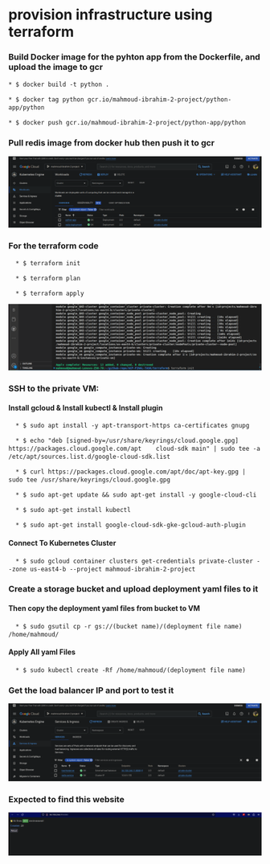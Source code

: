 # provision infrastructure using terraform

### Build Docker image for the pyhton app from the Dockerfile, and upload the image to gcr
  ```
  * $ docker build -t python .
  ```
  ```
  * $ docker tag python gcr.io/mahmoud-ibrahim-2-project/python-app/python
  ```
  ```
  * $ docker push gcr.io/mahmoud-ibrahim-2-project/python-app/python
  ```

### Pull redis image from docker hub then push it to gcr

![home_Page Image](./gcp-project/images.png)

### For the terraform code
```
  * $ terraform init
```
```
  * $ terraform plan
```
```
  * $ terraform apply
```

![home_Page Image](./gcp-project/terraform.png)

### SSH to the private VM:

#### Install gcloud & Install kubectl & Install plugin
```
  * $ sudo apt install -y apt-transport-https ca-certificates gnupg
```
```
  * $ echo "deb [signed-by=/usr/share/keyrings/cloud.google.gpg] https://packages.cloud.google.com/apt    cloud-sdk main" | sudo tee -a /etc/apt/sources.list.d/google-cloud-sdk.list
```
```
  * $ curl https://packages.cloud.google.com/apt/doc/apt-key.gpg | sudo tee /usr/share/keyrings/cloud.google.gpg
```
```
  * $ sudo apt-get update && sudo apt-get install -y google-cloud-cli
```
```
  * $ sudo apt-get install kubectl
```
```
  * $ sudo apt-get install google-cloud-sdk-gke-gcloud-auth-plugin
```

#### Connect To Kubernetes Cluster
```
  * $ sudo gcloud container clusters get-credentials private-cluster --zone us-east4-b --project mahmoud-ibrahim-2-project
```

### Create a storage bucket and upload deployment yaml files to it
#### Then copy the deployment yaml files from bucket to VM
```
  * $ sudo gsutil cp -r gs://(bucket name)/(deployment file name) /home/mahmoud/
```

#### Apply All yaml Files
```
  * $ sudo kubectl create -Rf /home/mahmoud/(deployment file name)
```

### Get the load balancer IP and port to test it

![home_Page Image](./gcp-project/loadbalancer.png)


### Expected to find this website 

![home_Page Image](./gcp-project/website.png)









